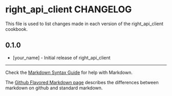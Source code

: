 right_api_client CHANGELOG
==========================

This file is used to list changes made in each version of the right_api_client cookbook.

0.1.0
-----
- [your_name] - Initial release of right_api_client

- - -
Check the [Markdown Syntax Guide](http://daringfireball.net/projects/markdown/syntax) for help with Markdown.

The [Github Flavored Markdown page](http://github.github.com/github-flavored-markdown/) describes the differences between markdown on github and standard markdown.
